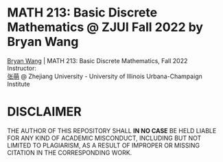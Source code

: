 # MATH 213: Basic Discrete Mathematics @ ZJUI Fall 2022 by Bryan Wang
[Bryan Wang](WangBoyao.02@outlook.com) | MATH 213: Basic Discrete Mathematics, Fall 2022  
Instructor:   
[张萌](https://zjui.intl.zju.edu.cn/node/1651) @ Zhejiang University - University of Illinois Urbana-Champaign Institute 

# DISCLAIMER
THE AUTHOR OF THIS REPOSITORY SHALL **IN NO CASE** BE HELD LIABLE FOR ANY KIND OF ACADEMIC MISCONDUCT, INCLUDING BUT NOT LIMITED TO PLAGIARISM, AS A RESULT OF IMPROPER OR MISSING CITATION IN THE CORRESPONDING WORK.

